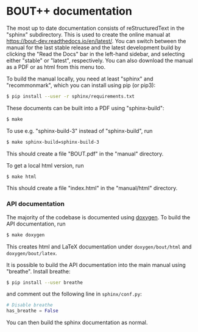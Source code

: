 # BOUT++ documentation

The most up to date documentation consists of reStructuredText in the "sphinx"
subdirectory. This is used to create the online manual at
https://bout-dev.readthedocs.io/en/latest/. You can switch between the
manual for the last stable release and the latest development build by
clicking the "Read the Docs" bar in the left-hand sidebar, and
selecting either "stable" or "latest", respectively. You can also
download the manual as a PDF or as html from this menu too.

To build the manual locally, you need at least "sphinx" and
"recommonmark", which you can install using pip (or pip3):

```bash
$ pip install --user -r sphinx/requirements.txt
```

These documents can be built into a PDF using "sphinx-build":

```bash
$ make
```

To use e.g. "sphinx-build-3" instead of "sphinx-build", run
```bash
$ make sphinx-build=sphinx-build-3
```

This should create a file "BOUT.pdf" in the "manual" directory.

To get a local html version, run

```bash
$ make html
```

This should create a file "index.html" in the "manual/html" directory.

### API documentation

The majority of the codebase is documented using
[doxygen](www.doxygen.org). To build the API documentation, run

```bash
$ make doxygen
```

This creates html and LaTeX documentation under `doxygen/bout/html`
and `doxygen/bout/latex`.

It is possible to build the API documentation into the main manual
using "breathe". Install breathe:

```bash
$ pip install --user breathe
```

and comment out the following line in `sphinx/conf.py`:

```python
# Disable breathe
has_breathe = False
```

You can then build the sphinx documentation as normal.
